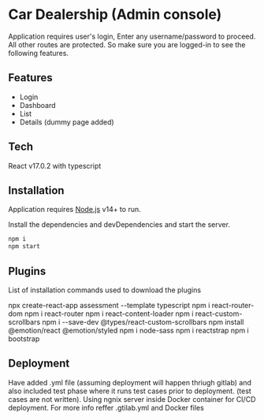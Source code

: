 # Car Dealership (Admin console)

Application requires user's login, Enter any username/password to proceed.
All other routes are protected. So make sure you are logged-in to see the following features.

## Features

- Login
- Dashboard
- List
- Details (dummy page added)

## Tech

React v17.0.2 with typescript

## Installation

Application requires [Node.js](https://nodejs.org/) v14+ to run.

Install the dependencies and devDependencies and start the server.

```sh
npm i
npm start
```

## Plugins

List of installation commands used to download the plugins

npx create-react-app assessment --template typescript
npm i react-router-dom
npm i react-router
npm i react-content-loader
npm i react-custom-scrollbars
npm i --save-dev @types/react-custom-scrollbars
npm install @emotion/react @emotion/styled
npm i node-sass
npm i reactstrap
npm i bootstrap

## Deployment

Have added .yml file (assuming deployment will happen thriugh gitlab) and also included test phase where it runs test cases prior to deployment. (test cases are not written).
Using ngnix server inside Docker container for CI/CD deployment.
For more info reffer .gtilab.yml and Docker files
